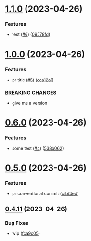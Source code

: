 # [1.1.0](https://github.com/codingkwazii/nx-react-actions/compare/v1.0.0...v1.1.0) (2023-04-26)


### Features

* test ([#6](https://github.com/codingkwazii/nx-react-actions/issues/6)) ([09578fd](https://github.com/codingkwazii/nx-react-actions/commit/09578fde72d9fc76f7acb1d40ae633ef922f284b))



# [1.0.0](https://github.com/codingkwazii/nx-react-actions/compare/v0.6.0...v1.0.0) (2023-04-26)


### Features

* pr title ([#5](https://github.com/codingkwazii/nx-react-actions/issues/5)) ([cca12a1](https://github.com/codingkwazii/nx-react-actions/commit/cca12a1ba2878c8fbed268430455126965be3a5d))


### BREAKING CHANGES

* give me a version



# [0.6.0](https://github.com/codingkwazii/nx-react-actions/compare/v0.5.0...v0.6.0) (2023-04-26)


### Features

* some test ([#4](https://github.com/codingkwazii/nx-react-actions/issues/4)) ([538b062](https://github.com/codingkwazii/nx-react-actions/commit/538b06268741e39537b052ccdcef181586ff50aa))



# [0.5.0](https://github.com/codingkwazii/nx-react-actions/compare/v0.4.11...v0.5.0) (2023-04-26)


### Features

* pr conventional commit ([cfbf4ed](https://github.com/codingkwazii/nx-react-actions/commit/cfbf4eda9ec2d0a9a0db3e59c40405147704b90b))



## [0.4.11](https://github.com/codingkwazii/nx-react-actions/compare/v0.4.10...v0.4.11) (2023-04-26)


### Bug Fixes

* wip ([fca9c05](https://github.com/codingkwazii/nx-react-actions/commit/fca9c05eafb37a83370964aef00e85ea06350319))



